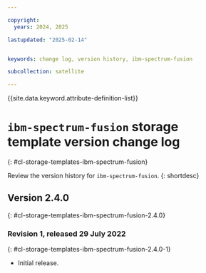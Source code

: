```yaml
---

copyright:
  years: 2024, 2025

lastupdated: "2025-02-14"


keywords: change log, version history, ibm-spectrum-fusion

subcollection: satellite

---
```


{{site.data.keyword.attribute-definition-list}}

<!-- The content in this topic is auto-generated except for reuse-snippets indicated with {[ ]}. -->


# `ibm-spectrum-fusion` storage template version change log
{: #cl-storage-templates-ibm-spectrum-fusion}

Review the version history for `ibm-spectrum-fusion`.
{: shortdesc}



## Version 2.4.0
{: #cl-storage-templates-ibm-spectrum-fusion-2.4.0}


### Revision 1, released 29 July 2022
{: #cl-storage-templates-ibm-spectrum-fusion-2.4.0-1}

- Initial release.

